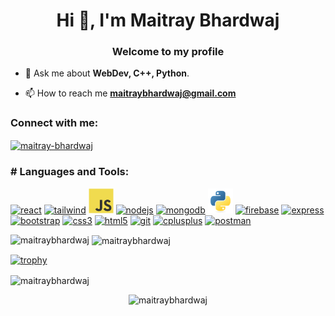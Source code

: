 <h1 align="center">Hi 👋, I'm Maitray Bhardwaj</h1>
<h3 align="center">Welcome to my profile</h3>

- 💬 Ask me about **WebDev, C++, Python**.

- 📫 How to reach me **maitraybhardwaj@gmail.com**

<h3 align="left">Connect with me:</h3>
<p align="left">
<a href="https://linkedin.com/in/maitray-bhardwaj" target="blank"><img align="center" src="https://raw.githubusercontent.com/rahuldkjain/github-profile-readme-generator/master/src/images/icons/Social/linked-in-alt.svg" alt="maitray-bhardwaj" height="20" width="30" /></a>
</p>

<h3 align="left"># Languages and Tools:</h3>
<p align="left">
<a href="https://reactjs.org/" target="_blank" rel="noreferrer"><img src="http://ibthemespro.com/docs/beny/img/side-nav/cmm4.png" alt="react" width="40" height="40"/></a>
<a href="https://tailwindcss.com/" target="_blank" rel="noreferrer"><img src="https://www.vectorlogo.zone/logos/tailwindcss/tailwindcss-icon.svg" alt="tailwind" width="40" height="40"/></a>
<a href="https://developer.mozilla.org/en-US/docs/Web/JavaScript" target="_blank" rel="noreferrer"><img src="https://raw.githubusercontent.com/devicons/devicon/master/icons/javascript/javascript-original.svg" alt="javascript" width="40" height="40"/></a>
<a href="https://nodejs.org" target="_blank" rel="noreferrer"><img src="https://www.nsoftware.com/ui/img/platforms/nodejs.svg" alt="nodejs" width="40" height="40"/></a>
<a href="https://www.mongodb.com/" target="_blank" rel="noreferrer"><img src="https://img.icons8.com/color/480/mongodb.png" alt="mongodb" width="40" height="40"/></a>
<a href="https://www.python.org" target="_blank" rel="noreferrer"><img src="https://raw.githubusercontent.com/devicons/devicon/master/icons/python/python-original.svg" alt="python" width="40" height="40"/></a>
<a href="https://firebase.google.com/" target="_blank" rel="noreferrer"><img src="https://www.vectorlogo.zone/logos/firebase/firebase-icon.svg" alt="firebase" width="40" height="40"/></a>
<a href="https://expressjs.com" target="_blank" rel="noreferrer"><img src="https://pngimage.net/wp-content/uploads/2018/05/express-js-png-5.png" alt="express" width="40" height="40"/></a>
<a href="https://getbootstrap.com" target="_blank" rel="noreferrer"><img src="https://avatars.githubusercontent.com/u/2918581?s=280&v=4" alt="bootstrap" width="40" height="40"/></a>
<a href="https://www.w3schools.com/css/" target="_blank" rel="noreferrer"><img src="https://upload.wikimedia.org/wikipedia/commons/thumb/6/62/CSS3_logo.svg/800px-CSS3_logo.svg.png" alt="css3" width="40" height="40"/></a>
<a href="https://www.w3.org/html/" target="_blank" rel="noreferrer"><img src="https://cdn4.iconfinder.com/data/icons/iconsimple-programming/512/html-512.png" alt="html5" width="40" height="40"/></a>
<a href="https://git-scm.com/" target="_blank" rel="noreferrer"><img src="https://www.vectorlogo.zone/logos/git-scm/git-scm-icon.svg" alt="git" width="40" height="40"/></a>
<a href="https://www.w3schools.com/cpp/" target="_blank" rel="noreferrer"><img src="https://www.freeiconspng.com/thumbs/c-logo-icon/c--logo-icon-0.png" alt="cplusplus" width="40" height="40"/></a>
<a href="https://postman.com" target="_blank" rel="noreferrer"><img src="https://www.vectorlogo.zone/logos/getpostman/getpostman-icon.svg" alt="postman" width="40" height="40"/></a>
</p>

<p><img align="left" src="https://github-readme-stats.vercel.app/api/top-langs?username=maitraybhardwaj&show_icons=true&locale=en&layout=compact" alt="maitraybhardwaj" /></p>

<p>&nbsp;<img align="center" src="https://github-readme-stats.vercel.app/api?username=maitraybhardwaj&show_icons=true&locale=en" alt="maitraybhardwaj" /></p>

[![trophy](https://github-profile-trophy.vercel.app/?username=ryo-ma&theme=onedark)](https://github.com/ryo-ma/github-profile-trophy)

<p><img align="center" src="https://github-readme-streak-stats.herokuapp.com/?user=maitraybhardwaj&" alt="maitraybhardwaj" /></p>
<p align="center"> <img src="https://komarev.com/ghpvc/?username=maitraybhardwaj&label=Profile%20views&color=0e75b6&style=flat" alt="maitraybhardwaj" /> </p>
